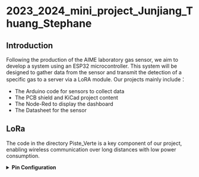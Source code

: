 # 2023_2024_mini_project_Junjiang_Thuang_Stephane

## Introduction
Following the production of the AIME laboratory gas sensor, we aim to develop a system using an ESP32 microcontroller. This system will be designed to gather data from the sensor and transmit the detection of a specific gas to a server via a LoRA module.
Our projects mainly include：
 - The Arduino code for sensors to collect data
 - The PCB shield and KiCad project content
 - The Node-Red to display the dashboard
 - The Datasheet for the sensor

## LoRa
The code in the directory Piste_Verte is a key component of our project, enabling wireless communication over long distances with low power consumption.

<details>
 <summary><b>Pin Configuration</b></summary>
```
#define rxPin 10
#define txPin 11
```
rxPin and txPin are defined for the serial connection to the LoRa module, allowing for data transmission and reception.
</details>
